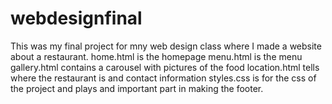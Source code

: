 # webdesignfinal
This was my final project for mny web design class where I made a website about a restaurant.
home.html is the homepage
menu.html is the menu
gallery.html contains a carousel with pictures of the food
location.html tells where the restaurant is and contact information
styles.css is for the css of the project and plays and important part in making the footer.
